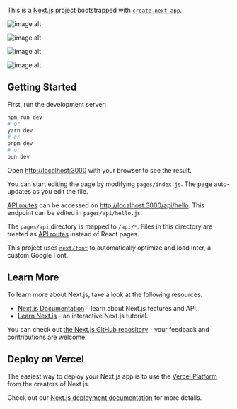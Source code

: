 This is a [Next.js](https://nextjs.org/) project bootstrapped with [`create-next-app`](https://github.com/vercel/next.js/tree/canary/packages/create-next-app).


![image alt](https://github.com/ShiranMamis/Zurich_App/blob/775fe7e66a1a466c57f6438139ae122114a7095e/%D7%94%D7%A6%D7%A2%D7%95%D7%AA%20%D7%9E%D7%97%D7%99%D7%A8.png)


![image alt](https://github.com/ShiranMamis/Zurich_App/blob/115578c7eccd8d2baeac0c077adb04f74ac92509/%D7%94%D7%99%D7%A1%D7%98%D7%95%D7%A8%D7%99%D7%94.png)


![image alt](https://github.com/ShiranMamis/Zurich_App/blob/7f08af5bcc76bcf9cc9561ac81bf2eb2b3fb875d/%D7%9E%D7%95%D7%A6%D7%A8%D7%99%D7%9D%20%D7%A7%D7%91%D7%95%D7%A2%D7%99%D7%9D.png)


![image alt](https://github.com/ShiranMamis/Zurich_App/blob/567e268bd26d28101f537fedcc198c8a654a9283/%D7%A2%D7%A8%D7%99%D7%9B%D7%AA%20%D7%94%D7%A6%D7%A2%D7%94.png)


## Getting Started

First, run the development server:

```bash
npm run dev
# or
yarn dev
# or
pnpm dev
# or
bun dev
```

Open [http://localhost:3000](http://localhost:3000) with your browser to see the result.

You can start editing the page by modifying `pages/index.js`. The page auto-updates as you edit the file.

[API routes](https://nextjs.org/docs/api-routes/introduction) can be accessed on [http://localhost:3000/api/hello](http://localhost:3000/api/hello). This endpoint can be edited in `pages/api/hello.js`.

The `pages/api` directory is mapped to `/api/*`. Files in this directory are treated as [API routes](https://nextjs.org/docs/api-routes/introduction) instead of React pages.

This project uses [`next/font`](https://nextjs.org/docs/basic-features/font-optimization) to automatically optimize and load Inter, a custom Google Font.

## Learn More

To learn more about Next.js, take a look at the following resources:

- [Next.js Documentation](https://nextjs.org/docs) - learn about Next.js features and API.
- [Learn Next.js](https://nextjs.org/learn) - an interactive Next.js tutorial.

You can check out [the Next.js GitHub repository](https://github.com/vercel/next.js/) - your feedback and contributions are welcome!

## Deploy on Vercel

The easiest way to deploy your Next.js app is to use the [Vercel Platform](https://vercel.com/new?utm_medium=default-template&filter=next.js&utm_source=create-next-app&utm_campaign=create-next-app-readme) from the creators of Next.js.

Check out our [Next.js deployment documentation](https://nextjs.org/docs/deployment) for more details.
